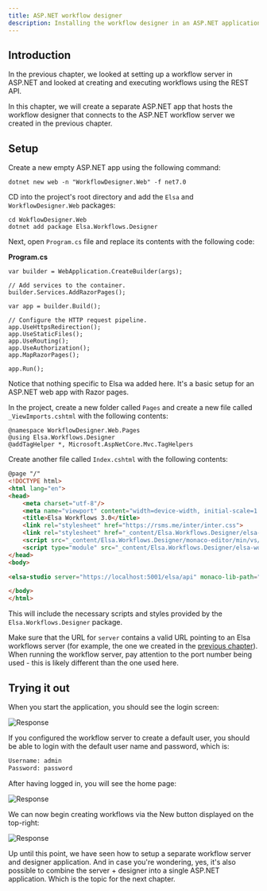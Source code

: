 ```yaml
---
title: ASP.NET workflow designer
description: Installing the workflow designer in an ASP.NET application. 
---
```


## Introduction

In the previous chapter, we looked at setting up a workflow server in ASP.NET and looked at creating and executing workflows using the REST API.

In this chapter, we will create a separate ASP.NET app that hosts the workflow designer that connects to the ASP.NET workflow server we created in the previous chapter. 

## Setup

Create a new empty ASP.NET app using the following command:

```shell
dotnet new web -n "WorkflowDesigner.Web" -f net7.0
```

CD into the project's root directory and add the `Elsa` and `WorkflowDesigner.Web` packages:

```shell
cd WokflowDesigner.Web
dotnet add package Elsa.Workflows.Designer
```

Next, open `Program.cs` file and replace its contents with the following code:

**Program.cs**

```clike
var builder = WebApplication.CreateBuilder(args);

// Add services to the container.
builder.Services.AddRazorPages();

var app = builder.Build();

// Configure the HTTP request pipeline.
app.UseHttpsRedirection();
app.UseStaticFiles();
app.UseRouting();
app.UseAuthorization();
app.MapRazorPages();

app.Run();
```

Notice that nothing specific to Elsa wa added here. It's a basic setup for an ASP.NET web app with Razor pages.

In the project, create a new folder called `Pages` and create a new file called `_ViewImports.cshtml` with the following contents:

```razor
@namespace WorkflowDesigner.Web.Pages
@using Elsa.Workflows.Designer
@addTagHelper *, Microsoft.AspNetCore.Mvc.TagHelpers
```

Create another file called `Index.cshtml` with the following contents:

```html
@page "/"
<!DOCTYPE html>
<html lang="en">
<head>
    <meta charset="utf-8"/>
    <meta name="viewport" content="width=device-width, initial-scale=1.0"/>
    <title>Elsa Workflows 3.0</title>
    <link rel="stylesheet" href="https://rsms.me/inter/inter.css">
    <link rel="stylesheet" href="_content/Elsa.Workflows.Designer/elsa-workflows-designer/elsa-workflows-designer.css">
    <script src="_content/Elsa.Workflows.Designer/monaco-editor/min/vs/loader.js"></script>
    <script type="module" src="_content/Elsa.Workflows.Designer/elsa-workflows-designer/elsa-workflows-designer.esm.js"></script>
</head>
<body>

<elsa-studio server="https://localhost:5001/elsa/api" monaco-lib-path="/_content/Elsa.Workflows.Designer/monaco-editor/min"></elsa-studio>

</body>
</html>
```

This will include the necessary scripts and styles provided by the `Elsa.Workflows.Designer` package.

Make sure that the URL for `server` contains a valid URL pointing to an Elsa workflows server (for example, the one we created in the [previous chapter](./aspnet-apps-workflow-server)).
When running the workflow server, pay attention to the port number being used - this is likely different than the one used here. 

## Trying it out

When you start the application, you should see the login screen:

![Response](/installation/designer-login.png)

If you configured the workflow server to create a default user, you should be able to login with the default user name and password, which is:

```html
Username: admin
Password: password
```

After having logged in, you will see the home page:

![Response](/installation/designer-home.png)

We can now begin creating workflows via the New button displayed on the top-right:

![Response](/installation/designer-demo.gif)

Up until this point, we have seen how to setup a separate workflow server and designer application. And in case you're wondering, yes, it's also possible to combine the server + designer into a single ASP.NET application.
Which is the topic for the next chapter.